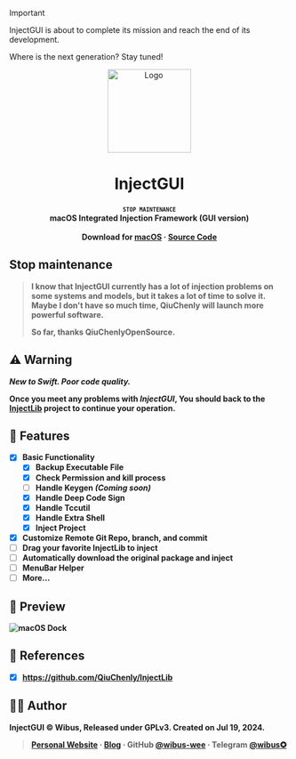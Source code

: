 > [!IMPORTANT]
>
> InjectGUI is about to complete its mission and reach the end of its development.
> 
> Where is the next generation? Stay tuned!

<p align="center">
  <p align="center">
   <img width="150" height="150" src="/InjectGUI/Assets.xcassets/AppIcon.appiconset/icon_512x512@2x.png" alt="Logo">
  </p>
	<h1 align="center"><b>InjectGUI</b></h1>
	<p align="center">
		<b><small><code>STOP MAINTENANCE</code></small><b>
		<br>
		macOS Integrated Injection Framework (GUI version)
    <br />
    <br />
    <b>Download for </b>
		<a href="https://github.com/wibus-wee/InjectGUI/releases">macOS</a> · <a href="https://github.com/wibus-wee/PhotosProcessor/archive/refs/heads/main.zip">Source Code</a>
    <br />
  </p>
</p>

## Stop maintenance

> I know that InjectGUI currently has a lot of injection problems on some systems and models, but it takes a lot of time to solve it. Maybe I don't have so much time, QiuChenly will launch more powerful software.
>
> So far, thanks QiuChenlyOpenSource.

## ⚠️ Warning

_**New to Swift. Poor code quality.**_

Once you meet any problems with *InjectGUI*, You should back to the [InjectLib](https://github.com/QiuChenly/InjectLib) project to continue your operation.

## 🌟 Features

- [x] Basic Functionality
  - [x] Backup Executable File
  - [x] Check Permission and kill process
  - [ ] Handle Keygen *(Coming soon)*
  - [x] Handle Deep Code Sign
  - [x] Handle Tccutil
  - [x] Handle Extra Shell
  - [x] Inject Project
- [x] Customize Remote Git Repo, branch, and commit
- [ ] Drag your favorite InjectLib to inject
- [ ] Automatically download the original package and inject
- [ ] MenuBar Helper
- [ ] More...

## 👀 Preview

![macOS Dock](https://github.com/user-attachments/assets/c3dab2a9-2198-4066-aa12-d470c21e40b0)


## 🔗 References

- [x] https://github.com/QiuChenly/InjectLib

## 🧑‍⚖️ Author

InjectGUI © Wibus, Released under GPLv3. Created on Jul 19, 2024.

> [Personal Website](http://wibus.ren/) · [Blog](https://blog.wibus.ren/) · GitHub [@wibus-wee](https://github.com/wibus-wee/) · Telegram [@wibus✪](https://t.me/wibus_wee)
